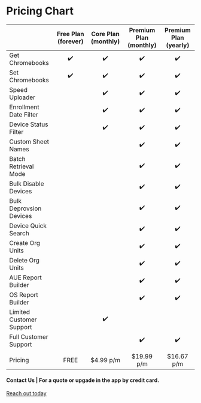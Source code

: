 # Pricing Chart <Badge text="it's worth it"/>


|                           | Free Plan (forever) | Core Plan (monthly) |  Premium Plan (monthly) | Premium Plan (yearly) |
|---------------------------|:-------------------:|:-------------------:|:-----------------------:|:---------------------:|
| Get Chromebooks           |  :heavy_check_mark: |  :heavy_check_mark: |    :heavy_check_mark:   |   :heavy_check_mark:  |
| Set Chromebooks           |  :heavy_check_mark: |  :heavy_check_mark: |    :heavy_check_mark:   |   :heavy_check_mark:  |
| Speed Uploader            |                     |  :heavy_check_mark: |    :heavy_check_mark:   |   :heavy_check_mark:  |
| Enrollment Date Filter    |                     |  :heavy_check_mark: |    :heavy_check_mark:   |   :heavy_check_mark:  |
| Device Status Filter      |                     |  :heavy_check_mark: |    :heavy_check_mark:   |   :heavy_check_mark:  |
| Custom Sheet Names        |                     |                     |    :heavy_check_mark:   |   :heavy_check_mark:  |
| Batch Retrieval Mode      |                     |                     |    :heavy_check_mark:   |   :heavy_check_mark:  |
| Bulk Disable Devices      |                     |                     |    :heavy_check_mark:   |   :heavy_check_mark:  |
| Bulk Deprovsion Devices   |                     |                     |    :heavy_check_mark:   |   :heavy_check_mark:  |
| Device Quick Search       |                     |                     |    :heavy_check_mark:   |   :heavy_check_mark:  |
| Create Org Units          |                     |                     |    :heavy_check_mark:   |   :heavy_check_mark:  |
| Delete Org Units          |                     |                     |    :heavy_check_mark:   |   :heavy_check_mark:  |
| AUE Report Builder        |                     |                     |    :heavy_check_mark:   |   :heavy_check_mark:  |
| OS Report Builder         |                     |                     |    :heavy_check_mark:   |   :heavy_check_mark:  |
| Limited Customer Support  |                     |  :heavy_check_mark: |                         |                       |
| Full Customer Support     |                     |                     |    :heavy_check_mark:   |   :heavy_check_mark:  |
|                           |                     |                     |                         |                       |
| Pricing                   |         FREE        |      $4.99 p/m      |        $19.99 p/m       |       $16.67 p/m      |


#### Contact Us | For a quote or upgade in the app by credit card.

[Reach out today](mailto:justin@adminremix.com)